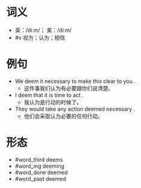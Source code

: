 # 词义
- 英：/diːm/； 美：/diːm/
- #v 视为；认为；相信
# 例句
- We deem it necessary to make this clear to you .
	- 这件事我们认为有必要跟你们说清楚。
- I deem that it is time to act .
	- 我认为是行动的时候了。
- They would take any action deemed necessary .
	- 他们会采取认为必要的任何行动。
# 形态
- #word_third deems
- #word_ing deeming
- #word_done deemed
- #word_past deemed
